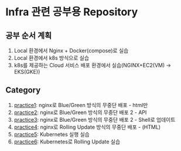 # Infra 관련 공부용 Repository

## 공부 순서 계획
1. Local 환경에서 Nginx + Docker(compose)로 실습
2. Local 환경에서 k8s 방식으로 실습
3. k8s를 제공하는 Cloud 서비스 배포 환경에서 실습(NGINX+EC2(VM) -> EKS(GKE))

## Category
1. [practice1](./practice1-bluegreen-nginx-html): nginx로 Blue/Green 방식의 무중단 배포 - html만
2. [practice2](./practice2-bluegreen-nginx-api): nginx로 Blue/Green 방식의 무중단 배포 2 - API
3. [practice3](./practice3-bluegreen-nginx-api2): nginx로 Blue/Green 방식의 무중단 배포 2 - Shell로 업데이트
4. [practice4](./practice4-rolling-nginx-html): nginx로 Rolling Update 방식의 무중단 배포 - (HTML)
5. [practice5](./practice5-minikube-start): Kubernetes 실행 실습
6. [practice6](./practice6-minikube-rolling): Kubernetes로 Rolling Update 실습